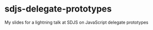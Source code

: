 # sdjs-delegate-prototypes
My slides for a lightning talk at SDJS on JavaScript delegate prototypes
